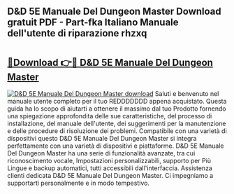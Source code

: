 ## D&D 5E Manuale Del Dungeon Master Download gratuit PDF - Part-fka Italiano Manuale dell'utente di riparazione rhzxq

# <h2><a href="http://dfa4ohv.blite.top/?on=D%26D+5E+Manuale+Del+Dungeon+Master">🔗Download 👉🔴 D&D 5E Manuale Del Dungeon Master</a></h2>

[![D&D 5E Manuale Del Dungeon Master download](https://i.imgur.com/lujVjoI.png)](http://dfa4ohv.blite.top/?on=D%26D+5E+Manuale+Del+Dungeon+Master)
Saluti e benvenuto nel manuale utente completo per il tuo REDDDDDDD appena acquistato. Questa guida ha lo scopo di aiutarti a ottenere il massimo dal tuo Prodotto fornendo una spiegazione approfondita delle sue caratteristiche, del processo di installazione, del manuale dell'utente, dei suggerimenti per la manutenzione e delle procedure di risoluzione dei problemi. Compatibile con una varietà di dispositivi questo D&D 5E Manuale Del Dungeon Master si integra perfettamente con una varietà di dispositivi e piattaforme. D&D 5E Manuale Del Dungeon Master ha una serie di funzionalità avanzate, tra cui riconoscimento vocale, Impostazioni personalizzabili, supporto per Più Lingue e backup automatici, tutti accessibili dall'interfaccia. Assistenza clienti dedicata D&D 5E Manuale Del Dungeon Master. Ci impegniamo a supportarti personalmente e in modo tempestivo.
